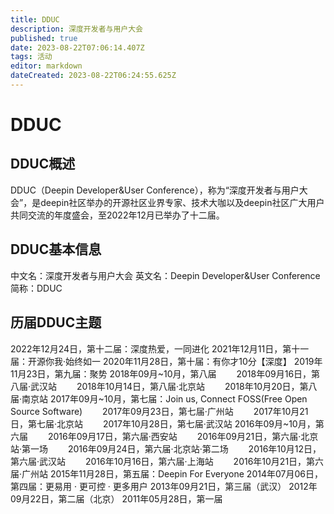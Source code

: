 ```yaml
---
title: DDUC
description: 深度开发者与用户大会
published: true
date: 2023-08-22T07:06:14.407Z
tags: 活动
editor: markdown
dateCreated: 2023-08-22T06:24:55.625Z
---
```


# DDUC
## DDUC概述
DDUC（Deepin Developer&User Conference），称为“深度开发者与用户大会”，是deepin社区举办的开源社区业界专家、技术大咖以及deepin社区广大用户共同交流的年度盛会，至2022年12月已举办了十二届。
## DDUC基本信息
中文名：深度开发者与用户大会
英文名：Deepin Developer&User Conference
简称：DDUC
## 历届DDUC主题
2022年12月24日，第十二届：深度热爱，一同进化
2021年12月11日，第十一届：开源你我·始终如一
2020年11月28日，第十届：有你才10分【深度】
2019年11月23日，第九届：聚势
2018年09月~10月，第八届
&emsp;&emsp;2018年09月16日，第八届·武汉站
&emsp;&emsp;2018年10月14日，第八届·北京站
&emsp;&emsp;2018年10月20日，第八届·南京站
2017年09月~10月，第七届：Join us, Connect FOSS(Free Open Source Software)
&emsp;&emsp;2017年09月23日，第七届·广州站
&emsp;&emsp;2017年10月21日，第七届·北京站
&emsp;&emsp;2017年10月28日，第七届·武汉站
2016年09月~10月，第六届
&emsp;&emsp;2016年09月17日，第六届·西安站
&emsp;&emsp;2016年09月21日，第六届·北京站·第一场
&emsp;&emsp;2016年09月24日，第六届·北京站·第二场
&emsp;&emsp;2016年10月12日，第六届·武汉站
&emsp;&emsp;2016年10月16日，第六届·上海站
&emsp;&emsp;2016年10月21日，第六届·广州站
2015年11月28日，第五届：Deepin For Everyone
2014年07月06日，第四届：更易用 · 更可控 · 更多用户
2013年09月21日，第三届（武汉）
2012年09月22日，第二届（北京）
2011年05月28日，第一届
